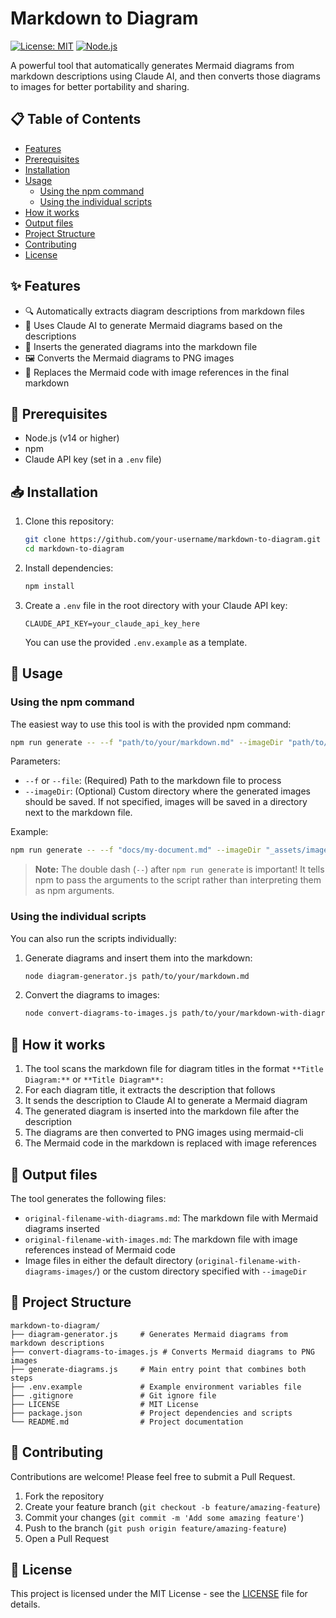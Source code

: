 # Markdown to Diagram

[![License: MIT](https://img.shields.io/badge/License-MIT-yellow.svg)](https://opensource.org/licenses/MIT)
[![Node.js](https://img.shields.io/badge/Node.js-14.x-green.svg)](https://nodejs.org/)

A powerful tool that automatically generates Mermaid diagrams from markdown descriptions using Claude AI, and then converts those diagrams to images for better portability and sharing.

## 📋 Table of Contents

- [Features](#features)
- [Prerequisites](#prerequisites)
- [Installation](#installation)
- [Usage](#usage)
  - [Using the npm command](#using-the-npm-command)
  - [Using the individual scripts](#using-the-individual-scripts)
- [How it works](#how-it-works)
- [Output files](#output-files)
- [Project Structure](#project-structure)
- [Contributing](#contributing)
- [License](#license)

## ✨ Features

- 🔍 Automatically extracts diagram descriptions from markdown files
- 🤖 Uses Claude AI to generate Mermaid diagrams based on the descriptions
- 📝 Inserts the generated diagrams into the markdown file
- 🖼️ Converts the Mermaid diagrams to PNG images
- 🔄 Replaces the Mermaid code with image references in the final markdown

## 🔧 Prerequisites

- Node.js (v14 or higher)
- npm
- Claude API key (set in a `.env` file)

## 📥 Installation

1. Clone this repository:
   ```bash
   git clone https://github.com/your-username/markdown-to-diagram.git
   cd markdown-to-diagram
   ```

2. Install dependencies:
   ```bash
   npm install
   ```

3. Create a `.env` file in the root directory with your Claude API key:
   ```
   CLAUDE_API_KEY=your_claude_api_key_here
   ```
   You can use the provided `.env.example` as a template.

## 🚀 Usage

### Using the npm command

The easiest way to use this tool is with the provided npm command:

```bash
npm run generate -- --f "path/to/your/markdown.md" --imageDir "path/to/image/directory"
```

Parameters:
- `--f` or `--file`: (Required) Path to the markdown file to process
- `--imageDir`: (Optional) Custom directory where the generated images should be saved. If not specified, images will be saved in a directory next to the markdown file.

Example:
```bash
npm run generate -- --f "docs/my-document.md" --imageDir "_assets/images"
```

> **Note:** The double dash (`--`) after `npm run generate` is important! It tells npm to pass the arguments to the script rather than interpreting them as npm arguments.

### Using the individual scripts

You can also run the scripts individually:

1. Generate diagrams and insert them into the markdown:
   ```bash
   node diagram-generator.js path/to/your/markdown.md
   ```

2. Convert the diagrams to images:
   ```bash
   node convert-diagrams-to-images.js path/to/your/markdown-with-diagrams.md [custom-image-directory]
   ```

## 🔄 How it works

1. The tool scans the markdown file for diagram titles in the format `**Title Diagram:**` or `**Title Diagram**:`
2. For each diagram title, it extracts the description that follows
3. It sends the description to Claude AI to generate a Mermaid diagram
4. The generated diagram is inserted into the markdown file after the description
5. The diagrams are then converted to PNG images using mermaid-cli
6. The Mermaid code in the markdown is replaced with image references

## 📁 Output files

The tool generates the following files:
- `original-filename-with-diagrams.md`: The markdown file with Mermaid diagrams inserted
- `original-filename-with-images.md`: The markdown file with image references instead of Mermaid code
- Image files in either the default directory (`original-filename-with-diagrams-images/`) or the custom directory specified with `--imageDir`

## 📂 Project Structure

```
markdown-to-diagram/
├── diagram-generator.js     # Generates Mermaid diagrams from markdown descriptions
├── convert-diagrams-to-images.js # Converts Mermaid diagrams to PNG images
├── generate-diagrams.js     # Main entry point that combines both steps
├── .env.example             # Example environment variables file
├── .gitignore               # Git ignore file
├── LICENSE                  # MIT License
├── package.json             # Project dependencies and scripts
└── README.md                # Project documentation
```

## 🤝 Contributing

Contributions are welcome! Please feel free to submit a Pull Request.

1. Fork the repository
2. Create your feature branch (`git checkout -b feature/amazing-feature`)
3. Commit your changes (`git commit -m 'Add some amazing feature'`)
4. Push to the branch (`git push origin feature/amazing-feature`)
5. Open a Pull Request

## 📄 License

This project is licensed under the MIT License - see the [LICENSE](LICENSE) file for details. 
